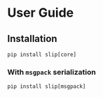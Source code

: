 # User Guide
## Installation
`pip install slip[core]`

### With `msgpack` serialization
`pip install slip[msgpack]`